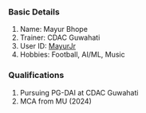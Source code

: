 ### Basic Details
1. Name: Mayur Bhope
2. Trainer: CDAC Guwahati
3. User ID: [MayurJr](https://github.com/MayurJr)
4. Hobbies: Football, AI/ML, Music
   
### Qualifications
1. Pursuing PG-DAI at CDAC Guwahati
2. MCA from MU (2024)
